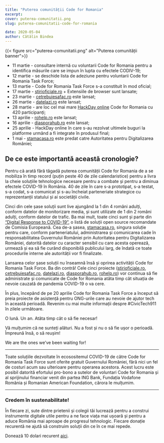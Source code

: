 ```yaml
---
title: "Puterea comunității Code for Romania"
excerpt:
cover: puterea-comunitatii.png
slug: puterea-comunitatii-code-for-romania

date: 2020-05-04
author: Cătălin Bindea
---
```


{{< figure src="puterea-comunitatii.png" alt="Puterea comunității banner">}}

- 11 martie - consultare internă cu voluntarii Code for Romania pentru a identifica măsurile care se impun în lupta cu efectele CODIV-19;
- 12 martie - se deschide lista de adeziune pentru voluntarii Code for Romania Task Force;
- 13 martie - Code for Romania Task Force s-a constituit în mod oficial;
- 17 martie - [stirioficiale.ro](https://stirioficiale.ro) + Extensiile de browser sunt lansate;
- 23 martie - [cetrebuiesafac.ro](https://cetrebuiesafac.ro) este lansat;
- 26 martie - [datelazi.ro](https://datelazi.ro) este lansat;
- 28 martie - are loc cel mai mare [HackDay online](/ro/blog/multumiri-celor-410-voluntari/) Code for Romania cu 420 participanți;
- 13 aprilie - [rohelp.ro](https://rohelp.ro) este lansat;
- 16 aprilie - [diasporahub.ro](https://diasporahub.ro) este lansat;
- 25 aprilie - HackDay online în care s-au rezolvat ultimele buguri la platforme urmând a fi integrate în produsul final;
- 1 mai - [stamacasa.ro](https://stamacasa.ro) este predat catre Autoritatea pentru Digitalizarea României;

## De ce este importantă această cronologie?

Pentru că arată fără tăgadă puterea comunității Code for Romania de a se mobiliza în timp record (puțin peste 40 de zile calendaristice) pentru a livra la cheie soluțiile tehnologice necesare pentru a combate și pentru a diminua efectele COVID-19 în România. 40 de zile în care s-a prototipat, s-a testat, s-a codat, s-a comunicat și s-au încheiat parteneriate strategice cu reprezentanții statului și ai societății civile.

Cinci din cele șase soluții sunt live ajungând la 1 din 4 români adulți, conform datelor de monitorizare media, și sunt utilizate de 1 din 2 români adulți, conform datelor de trafic. Ba mai mult, toate cinci sunt și parte din [“Digital Response to COVID-19”](https://joinup.ec.europa.eu/collection/digital-response-covid-19/open-source-solutions), o listă de soluții open source recomandate de Comisia Europeană. Cea de-a șasea, [stamacasa.ro](https://stamacasa.ro), singura soluție pentru care, conform parteneriatului, administrarea și comunicarea cade în responsabilitatea Guvernului României prin Autoritatea pentru Digitalizarea României, datorită datelor cu caracter sensibil cu care acesta operează, urmează și ea să fie curând disponibilă publicului larg, de îndată ce toate procedurile interne ale autorității vor fi finalizate.

Lansarea celor șase soluții nu înseamnă însă și oprirea activității Code for Romania Task Force. Ba din contră! Cele cinci proiecte ([stirioficiale.ro](https://stirioficiale.ro), [cetrebuiesafac.ro](https://cetrebuiesafac.ro), [datelazi.ro](https://datelazi.ro), [diasporahub.ro](https://diasporahub.ro), [rohelp.ro](https://rohelp.ro)) vor continua să fie administrate și comunicate de Code for Romania atâta timp cât situația de nevoie cauzată de pandemia COVID-19 o va cere.

În plus, începând de pe 20 aprilie Code for Romania Task Force a început să preia proiecte de asistență pentru ONG-urile care au nevoie de ajutor tech în această perioadă. Revenim cu mai multe informații despre #CivicTech911 în zilele următoare.

O lună. Un an. Atâta timp cât o să fie necesar!

Vă mulțumim că ne sunteți alături. Nu a fost și nu o să fie ușor o perioadă. Împreună însă, o să reușim!

We are the ones we’ve been waiting for!

---

Toate soluțiile dezvoltate în ecosositemul COVID-19 de către Code for Romania Task Force sunt oferite gratuit Guvernului României, fără nici un fel de costuri acum sau ulterioare pentru operarea acestora. Acest lucru este posibil datorită efortului pro-bono a sutelor de voluntari Code for Romania și al sprijinului financiar venit din partea ING Bank, Fundația Vodafone România și Romanian American Foundation, cărora le mulțumim.

---

### Credem în sustenabilitate!

În fiecare zi, sute dintre prietenii și colegii tăi lucrează pentru a construi instrumente digitale utile pentru a ne face viața mai ușoară și pentru a aduce România mai aproape de progresul tehnologic. Fiecare donație recurentă ne ajută să construim soluții din ce în ce mai repede.

Donează 10 dolari recurent [aici](/ro/doneaza/).
